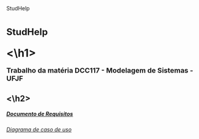 <!DOCTYPE html>
<html>
  StudHelp
 <body>
    <h1>
      <p style="font-size: 24px;">StudHelp</p>
    <\h1>
      <p style="font-size: 18px;">Trabalho da matéria DCC117 - Modelagem de Sistemas - UFJF</p>
    <h2>
    <\h2>
    <h5>
      <a href="https://docs.google.com/document/d/1RxyWyKjqwz9kEvx3caPUfI-cxhhJ60OmMy1iSTVg0FQ/edit?usp=sharing" target="_blank">Documento de Requisitos</a>
    </h5>
   <h6>
      <a href="https://drive.google.com/file/d/1BTX8_ynneNfLRRlMnj2I7GLwbHxR1Ws1/view?usp=sharing" target="_blank">Diagrama de caso de uso</a>
    </h6>
  </body>
</html> 
